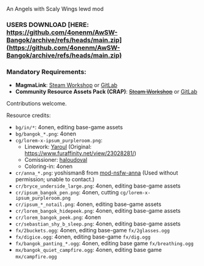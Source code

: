 An Angels with Scaly Wings lewd mod

### USERS DOWNLOAD [HERE: https://github.com/4onenm/AwSW-Bangok/archive/refs/heads/main.zip](https://github.com/4onenm/AwSW-Bangok/archive/refs/heads/main.zip)

### Mandatory Requirements:

+ **MagmaLink**: [Steam Workshop](https://steamcommunity.com/sharedfiles/filedetails/?id=2594080243) or [GitLab](https://gitlab.com/jakzie2/awsw-magmalink)
+ **Community Resource Assets Pack (CRAP)**: ~~[Steam Workshop]()~~ or [GitLab](https://gitlab.com/jakzie2/awsw-crap)

Contributions welcome.



Resource credits:
+ `bg/in/*`: 4onen, editing base-game assets
+ `bg/bangok_*.png`: 4onen
+ `cg/lorem-x-ipsum_purpleroom.png`:
    + Linework: [Yaroul](https://www.furaffinity.net/user/Yaroul/) (Original: https://www.furaffinity.net/view/23028281/)
    + Comissioner: [haloudoval](https://www.furaffinity.net/user/haloudoval)
    + Coloring-in: 4onen
+ `cr/anna_*.png`: yoshisman8 from [mod-nsfw-anna](https://github.com/AWSW-Modding/AWSW-Modtools/tree/mod-nsfw-anna) (Used without permission; unable to contact.)
+ `cr/bryce_underside_large.png`: 4onen, editing base-game assets
+ `cr/ipsum_bangok_pen.png`: 4onen, cutting `cg/lorem-x-ipsum_purpleroom.png`
+ `cr/ipsum_*_notail.png`: 4onen, editing base-game assets
+ `cr/lorem_bangok_hidepeek.png`: 4onen, editing base-game assets
+ `cr/lorem_bangok_peek.png`: 4onen
+ `cr/sebastian_shy_b_sleep.png`: 4onen, editing base-game assets
+ `fx/2buckets.ogg`: 4onen, editing base-game `fx/2glasses.ogg`
+ `fx/digice.ogg`: 4onen, editing base-game `fx/dig.ogg`
+ `fx/bangok_panting_*.ogg`: 4onen, editing base game `fx/breathing.ogg`
+ `mx/bangok_quiet_campfire.ogg`: 4onen, editing base game `mx/campfire.ogg`
